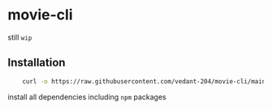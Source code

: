 # movie-cli

still `wip`

## Installation

``` bash
    curl -o https://raw.githubusercontent.com/vedant-204/movie-cli/main/install.sh | bash install.sh
```

install all dependencies including `npm` packages

